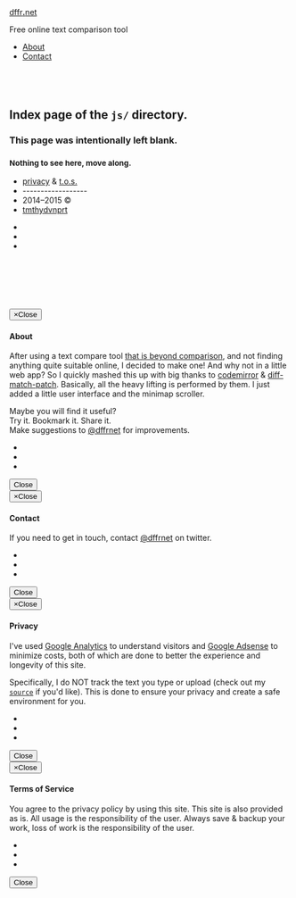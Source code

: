 <!DOCTYPE html>
<html lang="en">
<head>
<meta content="width=device-width, initial-scale=1" name="viewport"/>
<!----><meta charset="utf-8"/>
<meta content="IE=edge" http-equiv="X-UA-Compatible"/>
<meta content="width=device-width, initial-scale=1" name="viewport"/>
<meta content="blank index page of js directory" name="description"/>
<meta content="tmthydvnprt" name="author"/>
<meta content="i,n,d,e,x" name="keywords"/>
<title>js directory index</title>
<link href="../../../../../../img/favicon.ico" id="favicon" rel="shortcut icon" type="image/x-icon"/>
<link href="../../../../../../img/icon_60x60.png" rel="apple-touch-icon"/>
<link href="../../../../../../img/icon_76x76.png" rel="apple-touch-icon" sizes="76x76"/>
<link href="../../../../../../img/icon_120x120.png" rel="apple-touch-icon" sizes="120x120"/>
<link href="../../../../../../img/icon_152x152.png" rel="apple-touch-icon" sizes="152x152"/>
<meta content="http://dffr.net" property="og:url"/>
<meta content="website" property="og:type"/>
<meta content="js directory index" property="og:title"/>
<meta content="http://dffr.net/img/icon.png" property="og:image"/>
<meta content="http://dffr.net/img/icon.png" name="msapplication-TileImage"/>
<meta content="#3498db" name="msapplication-TileColor"/>
<meta content="summary" name="twitter:card"/>
<meta content="@dffrnet" name="twitter:site"/>
<meta content="dffr.net" name="twitter:domain"/>
<meta content="Online Text Comparison Tool" name="twitter:title"/>
<meta content="Online Text Comparison Tool" name="twitter:description"/>
<meta content="http://dffr.net/img/icon.png" name="twitter:img"/>
<script rel="javascript" type="text/javascript">(function(i,s,o,g,r,a,m){i['GoogleAnalyticsObject']=r;i[r]=i[r]||function(){ (i[r].q=i[r].q||[]).push(arguments)},i[r].l=1*new Date();a=s.createElement(o), m=s.getElementsByTagName(o)[0];a.async=1;a.src=g;m.parentNode.insertBefore(a,m) })(window,document,'script','//www.google-analytics.com/analytics.js','ga'); ga('create', 'UA-55438894-1', 'auto'); ga('require', 'displayfeatures'); ga('require', 'linkid', 'linkid.js'); ga('send', 'pageview');</script>
<link href="../../../../../../css/bootstrap.min_whhg_codemirror_mbo_merge_dffrnet.css" rel="stylesheet" type="text/css"/></head>
<body>
<div class="navbar navbar-default navbar-fixed-top" id="navbar" role="navigation">
<div class="container">
<div class="navbar-header pull-left">
<a alt="
dffr.net
" class="navbar-brand" href="#" title="
dffr.net
">
<span class="text-warning">dffr</span><span class="text-info"><strong>.</strong></span><span class="text-success">net</span>
</a>
</div>
<div class="navbar-header pull-left">
<p class="navbar-text">Free online text comparison tool</p>
</div>
<div class="navbar-header pull-right">
<ul class="nav navbar-nav">
<li><a alt="About" class="modal-btn" href="#about" title="About">About</a></li>
<li><a alt="Contact" class="modal-btn" href="#contact" title="Contact">Contact</a></li>
</ul>
</div>
</div>
</div>
<div id="holder">
<div class="container text-center" id="page">
<h2><br/></h2>
<h2>Index page of the <code>js/</code> directory.</h2>
<h3>This page was intentionally left blank.</h3>
<h3><small>Nothing to see here, move along.</small></h3>
</div>
</div>
<div class="container" id="footer">
<div class="row">
<div class="col-xs-3">
<ul class="list-unstyled text-center" id="privacy-tos-copy">
<li><a alt="privacy" class="modal-btn" data-placement="top" data-toggle="tooltip" href="#privacy" title="View the privacy policy">privacy</a> &amp; <a alt="t.o.s." class="modal-btn" data-placement="top" data-toggle="tooltip" href="#tos" title="View the terms and conditions">t.o.s.</a></li>
<li>------------------</li>
<li>2014&ndash;2015 &copy;</li><li><a alt="tmthydvnprt" href="http:tmthydvnprt.com" target="_blank" title="tmthydvnprt">tmthydvnprt</a></li>
</ul>
</div>
<div class="col-xs-1">
<ul class="share list-unstyled text-center">
<li><a alt="" class="btn btn-sm btn-danger" data-placement="left" data-toggle="tooltip" href="http://twitter.com/dffrnet" target="_blank" title="@dffrnet"><i class="icon-twitter"></i></a></li>
<li><a alt="" class="btn btn-sm btn-danger" data-placement="left" data-toggle="tooltip" href="https://twitter.com/intent/follow?screen_name=dffrnet" target="_blank" title="Follow"><i class="icon-addfriend"></i></a></li>
<li><a alt="" class="btn btn-sm btn-danger" data-placement="left" data-toggle="tooltip" href="https://twitter.com/intent/tweet?hashtags=textcompare&amp;related=dffrnet&amp;text=I%20just%20used%20this%20free%20text%20comparison%20web%20app!&amp;url=http%3A%2F%2Fdffr.net" target="_blank" title="Share"><i class="icon-commentlove"></i></a></li>
</ul>
</div>
<div class="col-xs-8">
<script async="" rel="javascript" src="//pagead2.googlesyndication.com/pagead/js/adsbygoogle.js" type="text/javascript"></script>
<ins class="adsbygoogle" data-ad-client="ca-pub-7997757749247872" data-ad-slot="9882729083" style="display:inline-block;width:728px;height:90px"></ins>
<script rel="javascript" type="text/javascript">(adsbygoogle = window.adsbygoogle || []).push({});</script>
</div>
</div>
</div>
<div id="modal">
<div class="modal fade" id="about-modal">
<div class="modal-dialog">
<div class="modal-content">
<div class="modal-header">
<button class="close" data-dismiss="modal" type="button"><span aria-hidden="true">&times;</span><span class="sr-only">Close</span></button>
<h4 class="modal-title">About</h4>
</div>
<div class="modal-body">
<p class="lead">After using a text compare tool <a alt="that is beyond comparison" href="https://www.google.com/search?rls=en&amp;q=text+compare+that+is+beyond+comparison&amp;ie=UTF-8&amp;oe=UTF-8" target="_blank" title="that is beyond comparison">that is beyond comparison</a>, and not finding anything quite suitable online, I decided to make one! And why not in a little web app?  So I quickly mashed this up with big thanks to <a alt="codemirror" href="http://codemirror.net" target="_blank" title="codemirror">codemirror</a> &amp; <a alt="diff-match-patch" href="https://code.google.com/p/google-diff-match-patch/" target="_blank" title="diff-match-patch">diff-match-patch</a>. Basically, all the heavy lifting is performed by them.  I just added a little user interface and the minimap scroller.</p>
<p class="lead text-center">
                        Maybe you will find it useful?
                        <br/>Try it. Bookmark it. Share it.
                        <br/>Make suggestions to <a alt="@dffrnet" href="http://twitter.com/dffrnet" target="_blank" title="@dffrnet">@dffrnet</a> for improvements.
                    </p>
<ul class="share list-inline list-unstyled text-center" id="social">
<li><a alt="" class="btn btn-sm btn-danger" data-placement="bottom" data-toggle="tooltip" href="http://twitter.com/dffrnet" target="_blank" title="@dffrnet"><i class="icon-twitter"></i></a></li>
<li><a alt="" class="btn btn-sm btn-danger" data-placement="bottom" data-toggle="tooltip" href="https://twitter.com/intent/follow?screen_name=dffrnet" target="_blank" title="Follow"><i class="icon-addfriend"></i></a></li>
<li><a alt="" class="btn btn-sm btn-danger" data-placement="bottom" data-toggle="tooltip" href="https://twitter.com/intent/tweet?hashtags=textcompare&amp;related=dffrnet&amp;text=I%20just%20used%20this%20free%20text%20comparison%20web%20app!&amp;url=http%3A%2F%2Fdffr.net" target="_blank" title="Share"><i class="icon-commentlove"></i></a></li>
</ul>
</div>
<div class="modal-footer">
<button class="btn btn-default" data-dismiss="modal" type="button">Close</button>
</div>
</div>
</div>
</div>
<div class="modal fade" id="contact-modal">
<div class="modal-dialog">
<div class="modal-content">
<div class="modal-header">
<button class="close" data-dismiss="modal" type="button"><span aria-hidden="true">&times;</span><span class="sr-only">Close</span></button>
<h4 class="modal-title">Contact</h4>
</div>
<div class="modal-body">
<p class="lead">If you need to get in touch, contact <a alt="@dffrnet" href="http://twitter.com/dffrnet" target="_blank" title="@dffrnet">@dffrnet</a> on twitter.</p>
<ul class="share list-inline list-unstyled text-center" id="social">
<li><a alt="" class="btn btn-sm btn-danger" data-placement="bottom" data-toggle="tooltip" href="http://twitter.com/dffrnet" target="_blank" title="@dffrnet"><i class="icon-twitter"></i></a></li>
<li><a alt="" class="btn btn-sm btn-danger" data-placement="bottom" data-toggle="tooltip" href="https://twitter.com/intent/follow?screen_name=dffrnet" target="_blank" title="Follow"><i class="icon-addfriend"></i></a></li>
<li><a alt="" class="btn btn-sm btn-danger" data-placement="bottom" data-toggle="tooltip" href="https://twitter.com/intent/tweet?hashtags=textcompare&amp;related=dffrnet&amp;text=I%20just%20used%20this%20free%20text%20comparison%20web%20app!&amp;url=http%3A%2F%2Fdffr.net" target="_blank" title="Share"><i class="icon-commentlove"></i></a></li>
</ul>
</div>
<div class="modal-footer">
<button class="btn btn-default" data-dismiss="modal" type="button">Close</button>
</div>
</div>
</div>
</div>
<div class="modal fade" id="privacy-modal">
<div class="modal-dialog">
<div class="modal-content">
<div class="modal-header">
<button class="close" data-dismiss="modal" type="button"><span aria-hidden="true">&times;</span><span class="sr-only">Close</span></button>
<h4 class="modal-title">Privacy</h4>
</div>
<div class="modal-body">
<p class="lead">I've used <a alt="Google Analytics" href="http://www.google.com/analytics/" target="_blank" title="Google Analytics">Google Analytics</a> to understand visitors and <a alt="Google Adsense" href="http://www.google.com/adsense/" target="_blank" title="Google Adsense">Google Adsense</a> to minimize costs, both of which are done to better the experience and longevity of this site.</p>
<p class="lead">Specifically, I do <span class="text-warning">NOT</span> track the text you type or upload (check out my <a alt="source" href="../../../../../../js/dffrnet.js" title="source"><code>source</code></a> if you'd like). This is done to ensure your privacy and create a safe environment for you.</p>
<ul class="share list-inline list-unstyled text-center" id="social">
<li><a alt="" class="btn btn-sm btn-danger" data-placement="bottom" data-toggle="tooltip" href="http://twitter.com/dffrnet" target="_blank" title="@dffrnet"><i class="icon-twitter"></i></a></li>
<li><a alt="" class="btn btn-sm btn-danger" data-placement="bottom" data-toggle="tooltip" href="https://twitter.com/intent/follow?screen_name=dffrnet" target="_blank" title="Follow"><i class="icon-addfriend"></i></a></li>
<li><a alt="" class="btn btn-sm btn-danger" data-placement="bottom" data-toggle="tooltip" href="https://twitter.com/intent/tweet?hashtags=textcompare&amp;related=dffrnet&amp;text=I%20just%20used%20this%20free%20text%20comparison%20web%20app!&amp;url=http%3A%2F%2Fdffr.net" target="_blank" title="Share"><i class="icon-commentlove"></i></a></li>
</ul>
</div>
<div class="modal-footer">
<button class="btn btn-default" data-dismiss="modal" type="button">Close</button>
</div>
</div>
</div>
</div>
<div class="modal fade" id="tos-modal">
<div class="modal-dialog">
<div class="modal-content">
<div class="modal-header">
<button class="close" data-dismiss="modal" type="button"><span aria-hidden="true">&times;</span><span class="sr-only">Close</span></button>
<h4 class="modal-title">Terms of Service</h4>
</div>
<div class="modal-body">
<p class="lead"> You agree to the privacy policy by using this site.  This site is also provided as is.  All usage is the responsibility of the user.  Always save &amp; backup your work, loss of work is the responsibility of the user.</p>
<ul class="share list-inline list-unstyled text-center" id="social">
<li><a alt="" class="btn btn-sm btn-danger" data-placement="bottom" data-toggle="tooltip" href="http://twitter.com/dffrnet" target="_blank" title="@dffrnet"><i class="icon-twitter"></i></a></li>
<li><a alt="" class="btn btn-sm btn-danger" data-placement="bottom" data-toggle="tooltip" href="https://twitter.com/intent/follow?screen_name=dffrnet" target="_blank" title="Follow"><i class="icon-addfriend"></i></a></li>
<li><a alt="" class="btn btn-sm btn-danger" data-placement="bottom" data-toggle="tooltip" href="https://twitter.com/intent/tweet?hashtags=textcompare&amp;related=dffrnet&amp;text=I%20just%20used%20this%20free%20text%20comparison%20web%20app!&amp;url=http%3A%2F%2Fdffr.net" target="_blank" title="Share"><i class="icon-commentlove"></i></a></li>
</ul>
</div>
<div class="modal-footer">
<button class="btn btn-default" data-dismiss="modal" type="button">Close</button>
</div>
</div>
</div>
</div>
</div>
<script id="scripts" rel="javascript" src="../../../../../../js/jquery-2.1.3.min_bootstrap.min_diff_match_patch.min_codemirror.min_active-line.min_merge.min_dffrnet.js" type="text/javascript"></script>
</body>
</html>